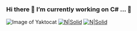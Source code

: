 ### Hi there 🔭 I’m currently working on C# ... 👋

![Image of Yaktocat](https://i.hizliresim.com/tgTA7d.png)
[![N|Solid](https://i.hizliresim.com/g1uwW5.png)](https://www.linkedin.com/in/serpil-d%C3%B6ner/)
[![N|Solid](https://i.hizliresim.com/OhJPlw.png)](business.serpildoner@gmail.com)
<!--
**SDONER/SDONER** is a ✨ _special_ ✨ repository because its `README.md` (this file) appears on your GitHub profile.

Here are some ideas to get you started:

- 🔭 I’m currently working on C# ...

-->
